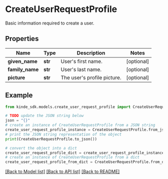 # CreateUserRequestProfile

Basic information required to create a user.

## Properties

Name | Type | Description | Notes
------------ | ------------- | ------------- | -------------
**given_name** | **str** | User&#39;s first name. | [optional] 
**family_name** | **str** | User&#39;s last name. | [optional] 
**picture** | **str** | The user&#39;s profile picture. | [optional] 

## Example

```python
from kinde_sdk.models.create_user_request_profile import CreateUserRequestProfile

# TODO update the JSON string below
json = "{}"
# create an instance of CreateUserRequestProfile from a JSON string
create_user_request_profile_instance = CreateUserRequestProfile.from_json(json)
# print the JSON string representation of the object
print(CreateUserRequestProfile.to_json())

# convert the object into a dict
create_user_request_profile_dict = create_user_request_profile_instance.to_dict()
# create an instance of CreateUserRequestProfile from a dict
create_user_request_profile_from_dict = CreateUserRequestProfile.from_dict(create_user_request_profile_dict)
```
[[Back to Model list]](../README.md#documentation-for-models) [[Back to API list]](../README.md#documentation-for-api-endpoints) [[Back to README]](../README.md)


